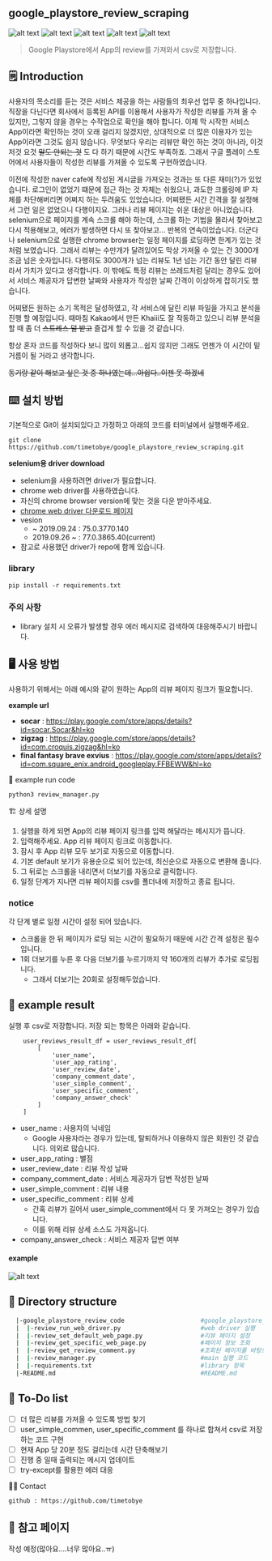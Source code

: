 google_playstore_review_scraping
---------------------
![alt text](https://img.shields.io/badge/Python-3.7-red.svg)
![alt text](https://img.shields.io/badge/selenium-Chrome%20driver-brightgreen.svg)
![alt text](https://img.shields.io/badge/googleplaystore-Appreview-yellowgreen.svg)
![alt text](https://img.shields.io/badge/results-csv-blue.svg)
![alt text](https://img.shields.io/badge/data-web-orange.svg)


> Google Playstore에서 App의 review를 가져와서 csv로 저장합니다.

:spiral_notepad: Introduction
----------------------------

사용자의 목소리를 듣는 것은 서비스 제공을 하는 사람들의 최우선 업무 중 하나입니다. 직장을 다닌다면 회사에서 등록된 API를 이용해서
사용자가 작성한 리뷰를 가져 올 수 있지만, 그렇지 않을 경우는 수작업으로 확인을 해야 합니다. 
이제 막 시작한 서비스 App이라면 확인하는 것이 오래 걸리지 않겠지만, 상대적으로 더 많은 이용자가 있는 App이라면 그것도 쉽지 않습니다. 
무엇보다 우리는 리뷰만 확인 하는 것이 아니라, 이것 저것 요것 ~~말도 안되는 것~~ 도 다 하기 때문에 시간도 부족하죠. 
그래서 구글 플레이 스토어에서 사용자들이 작성한 리뷰를 가져올 수 있도록 구현하였습니다.

이전에 작성한 naver cafe에 작성된 게시글을 가져오는 것과는 또 다른 재미(?)가 있었습니다. 
로그인이 없었기 떄문에 접근 하는 것 자체는 쉬웠으나, 과도한 크롤링에 IP 자체를 차단해버리면 어쩌지 하는 두려움도 있었습니다. 
어찌됐든 시간 간격을 잘 설정해서 그런 일은 없었으니 다행이지요.
그러나 리뷰 페이지는 쉬운 대상은 아니었습니다. selenium으로 페이지를 계속 스크롤 해야 하는데, 스크롤 하는 기법을 몰라서 찾아보고
다시 적용해보고, 에러가 발생하면 다시 또 찾아보고... 반복의 연속이었습니다.
더군다나 selenium으로 실행한 chrome browser는 일정 페이지를 로딩하면 한계가 있는 것 처럼 보였습니다. 
그래서 리뷰는 수만개가 달려있어도 막상 가져올 수 있는 건 3000개 조금 넘은 숫자입니다. 
다행히도 3000개가 넘는 리뷰도 1년 넘는 기간 동안 달린 리뷰라서 가치가 있다고 생각합니다.
이 밖에도 특정 리뷰는 쓰레드처럼 달리는 경우도 있어서 서비스 제공자가 답변한 날짜와 사용자가 작성한 날짜 간격이 이상하게 잡히기도 했습니다.

어찌됐든 원하는 소기 목적은 달성하였고, 각 서비스에 달린 리뷰 파일을 가지고 분석을 진행 할 예정입니다. 때마침 Kakao에서 만든 Khaiii도 잘 작동하고 있으니
리뷰 분석을 할 때 좀 더 ~~스트레스 덜 받고~~ 즐겁게 할 수 있을 것 같습니다.

항상 혼자 코드를 작성하다 보니 많이 외롭고...쉽지 않지만 그래도 언젠가 이 시간이 밑거름이 될 거라고 생각합니다.

~~동기랑 같이 해보고 싶은 것 중 하나였는데...아쉽다..이젠 못 하겠네~~

:keyboard: 설치 방법
-------------
기본적으로 Git이 설치되있다고 가정하고 아래의 코드를 터미널에서 실행해주세요.
```
git clone https://github.com/timetobye/google_playstore_review_scraping.git
``` 

**selenium용 driver download**
- selenium을 사용하려면 driver가 필요합니다.
- chrome web driver를 사용하였습니다.
- 자신의 chrome browser version에 맞는 것을 다운 받아주세요.
- [chrome web driver 다운로드 페이지](http://chromedriver.chromium.org/downloads)
- vesion
  - ~ 2019.09.24 : 75.0.3770.140
  - 2019.09.26 ~ : 77.0.3865.40(current)
- 참고로 사용했던 driver가 repo에 함께 있습니다. 

### library
```
pip install -r requirements.txt
```

### 주의 사항
- library 설치 시 오류가 발생할 경우 에러 메시지로 검색하여 대응해주시기 바랍니다.


:desktop_computer: 사용 방법
-----------------------------
사용하기 위해서는 아래 예시와 같이 원하는 App의 리뷰 페이지 링크가 필요합니다.

**example url**
- **socar** : https://play.google.com/store/apps/details?id=socar.Socar&hl=ko
- **zigzag** : https://play.google.com/store/apps/details?id=com.croquis.zigzag&hl=ko
- **final fantasy brave exvius** : https://play.google.com/store/apps/details?id=com.square_enix.android_googleplay.FFBEWW&hl=ko


:robot: example run code
```bash
python3 review_manager.py
```

:building_construction: 상세 설명

1. 실행을 하게 되면 App의 리뷰 페이지 링크를 입력 해달라는 메시지가 뜹니다.
2. 입력해주세요. App 리뷰 페이지 링크로 이동합니다.
3. 잠시 후 App 리뷰 모두 보기로 자동으로 이동합니다.
4. 기본 default 보기가 유용순으로 되어 있는데, 최신순으로 자동으로 변환해 줍니다.
5. 그 뒤로는 스크롤을 내리면서 더보기를 자동으로 클릭합니다.
6. 일정 단계가 지나면 리뷰 페이지를 csv를 폴더내에 저장하고 종료 됩니다. 


### notice
각 단계 별로 일정 시간이 설정 되어 있습니다.
- 스크롤을 한 뒤 페이지가 로딩 되는 시간이 필요하기 때문에 시간 간격 설정은 필수입니다.
- 1회 더보기를 누른 후 다음 더보기를 누르기까지 약 160개의 리뷰가 추가로 로딩됩니다.
  - 그래서 더보기는 20회로 설정해두었습니다.
  

:notebook_with_decorative_cover: example result
-------------------------------------
실행 후 csv로 저장합니다. 저장 되는 항목은 아래와 같습니다.

```python3
    user_reviews_result_df = user_reviews_result_df[
        [
            'user_name',
            'user_app_rating',
            'user_review_date',
            'company_comment_date',
            'user_simple_comment',
            'user_specific_comment',
            'company_answer_check'
        ]
    ]
```

- user_name : 사용자의 닉네임
  - Google 사용자라는 경우가 있는데, 탈퇴하거나 이용하지 않은 회원인 것 같습니다. 의외로 많습니다.
- user_app_rating : 별점
- user_review_date : 리뷰 작성 날짜
- company_comment_date : 서비스 제공자가 답변 작성한 날짜
- user_simple_comment : 리뷰 내용
- user_specific_comment : 리뷰 상세
  - 간혹 리뷰가 길어서 user_simple_comment에서 다 못 가져오는 경우가 있습니다.
  - 이를 위해 리뷰 상세 소스도 가져옵니다.
- company_answer_check : 서비스 제공자 답변 여부


#### example
![alt text](https://github.com/timetobye/google_playstore_review_scraping/blob/master/review_sample_image_1.gif)

:open_file_folder: Directory structure
------------
``` bash
  |-google_playstore_review_code                     #google_playstore_review folder
  |  |-review_run_web_driver.py                      #web driver 실행
  |  |-review_set_default_web_page.py                #리뷰 페이지 설정
  |  |-review_get_specific_web_page.py               #페이지 정보 조회
  |  |-review_get_review_comment.py                  #조회된 페이지를 바탕으로 자료 추출
  |  |-review_manager.py                             #main 실행 코드
  |  |-requirements.txt                              #library 항목
  |-README.md                                        #README.md
```


:memo: To-Do list
------------------
- [ ] 더 많은 리뷰를 가져올 수 있도록 방법 찾기
- [ ] user_simple_commen, user_specific_comment 를 하나로 합쳐서 csv로 저장하는 코드 구현
- [ ] 현재 App 당 20분 정도 걸리는데 시간 단축해보기
- [ ] 진행 중 일때 출력되는 메시지 업데이트
- [ ] try-except를 활용한 에러 대응

:man_technologist: Contact
```
github : https://github.com/timetobye
```

:bookmark: 참고 페이지
-------------
작성 예정(많아요....너무 많아요..ㅠ)
